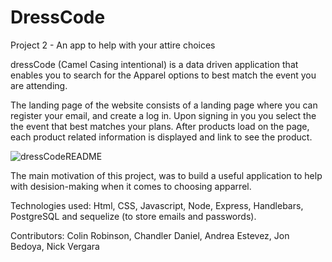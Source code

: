 # DressCode
Project 2 - An app to help with your attire choices


dressCode (Camel Casing intentional) is a data driven application that enables you to search for the Apparel options to best match the event you are attending.

The landing page of the website consists of a landing page where you can register your email, and create a log in. Upon signing in you you select the the event that best matches your plans. After products load on the page, each product related information is displayed and link to see the product. 

![dressCodeREADME](https://github.com/Splash1972/DressCode/assets/161398773/3f88d2ac-d7b4-40ca-8827-10808e3cd540)


The main motivation of this project, was to build a useful application to help with desision-making when it comes to choosing apparrel.

Technologies used: Html, CSS, Javascript, Node, Express, Handlebars, PostgreSQL and sequelize (to store emails and passwords).

Contributors:  Colin Robinson, Chandler Daniel, Andrea Estevez, Jon Bedoya, Nick Vergara

